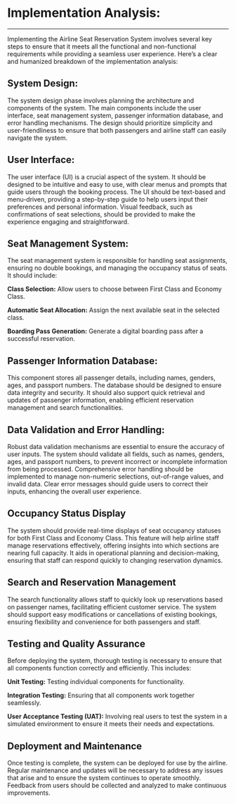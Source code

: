 # Implementation Analysis:

***

Implementing the Airline Seat Reservation System involves several key steps to ensure that it meets all the functional and non-functional requirements while providing a seamless user experience. 
Here’s a clear and humanized breakdown of the implementation analysis:

## System Design:

The system design phase involves planning the architecture and components of the system. The main components include the user interface, seat management system, passenger information database, and error handling mechanisms. The design should prioritize simplicity and user-friendliness to ensure that both passengers and airline staff can easily navigate the system.

## User Interface:

The user interface (UI) is a crucial aspect of the system. It should be designed to be intuitive and easy to use, with clear menus and prompts that guide users through the booking process. 
The UI should be text-based and menu-driven, providing a step-by-step guide to help users input their preferences and personal information. 
Visual feedback, such as confirmations of seat selections, should be provided to make the experience engaging and straightforward.

## Seat Management System:

The seat management system is responsible for handling seat assignments, ensuring no double bookings, and managing the occupancy status of seats. It should include:

**Class Selection:** Allow users to choose between First Class and Economy Class.

**Automatic Seat Allocation:** Assign the next available seat in the selected class.

**Boarding Pass Generation:** Generate a digital boarding pass after a successful reservation.

## Passenger Information Database:

This component stores all passenger details, including names, genders, ages, and passport numbers. The database should be designed to ensure data integrity and security. It should also support quick retrieval and updates of passenger information, enabling efficient reservation management and search functionalities.

## Data Validation and Error Handling:

Robust data validation mechanisms are essential to ensure the accuracy of user inputs. The system should validate all fields, such as names, genders, ages, and passport numbers, to prevent incorrect or incomplete information from being processed. Comprehensive error handling should be implemented to manage non-numeric selections, out-of-range values, and invalid data. 
Clear error messages should guide users to correct their inputs, enhancing the overall user experience.

## Occupancy Status Display

The system should provide real-time displays of seat occupancy statuses for both First Class and Economy Class. This feature will help airline staff manage reservations effectively, offering insights into which sections are nearing full capacity. It aids in operational planning and decision-making, ensuring that staff can respond quickly to changing reservation dynamics.

## Search and Reservation Management

The search functionality allows staff to quickly look up reservations based on passenger names, facilitating efficient customer service. 
The system should support easy modifications or cancellations of existing bookings, ensuring flexibility and convenience for both passengers and staff.

## Testing and Quality Assurance

Before deploying the system, thorough testing is necessary to ensure that all components function correctly and efficiently. This includes:

**Unit Testing:** Testing individual components for functionality.

**Integration Testing:** Ensuring that all components work together seamlessly.

**User Acceptance Testing (UAT):** Involving real users to test the system in a simulated environment to ensure it meets their needs and expectations.

## Deployment and Maintenance

Once testing is complete, the system can be deployed for use by the airline. 
Regular maintenance and updates will be necessary to address any issues that arise and to ensure the system continues to operate smoothly. 
Feedback from users should be collected and analyzed to make continuous improvements.
